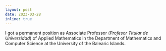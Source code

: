 ```yaml
---
layout: post
date: 2023-03-28
inline: true
---
```

I got a permanent position as Associate Professor (<i>Profesor Titular de Universidad</i>) of Applied Mathematics in the Department of Mathematics and Computer Science at the University of the Balearic Islands.
